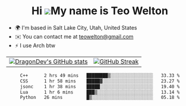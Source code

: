 <div align="center">
  
# Hi ![](https://user-images.githubusercontent.com/18350557/176309783-0785949b-9127-417c-8b55-ab5a4333674e.gif)My name is Teo Welton
</div>

*   🌍  I'm based in Salt Lake City, Utah, United States
*   ✉️  You can contact me at [teowelton@gmail.com](mailto:teowelton@gmail.com)
*   ⚡  I use Arch btw

<div align="center">

|||
|:-------------------------:|:-------------------------:|
| [![DragonDev's GitHub stats](https://github-readme-stats.vercel.app/api?username=DragonDev07&bg_color=1e1e2e&text_color=cdd6f4&icon_color=cba6f7&title_color=94e2d5)](https://github.com/DragonDev07) | [![GitHub Streak](https://streak-stats.demolab.com?user=DragonDev07&theme=catppuccin-mocha)](https://git.io/streak-stats) |

<!--START_SECTION:waka-->

```txt
C++      2 hrs 49 mins   ████████▒░░░░░░░░░░░░░░░░   33.33 %
CSS      1 hr 58 mins    █████▓░░░░░░░░░░░░░░░░░░░   23.27 %
jsonc    1 hr 38 mins    █████░░░░░░░░░░░░░░░░░░░░   19.40 %
Lua      1 hr 6 mins     ███▒░░░░░░░░░░░░░░░░░░░░░   13.14 %
Python   26 mins         █▒░░░░░░░░░░░░░░░░░░░░░░░   05.18 %
```

<!--END_SECTION:waka-->

</div>
